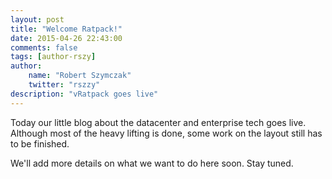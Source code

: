 ```yaml
---
layout: post
title: "Welcome Ratpack!"
date: 2015-04-26 22:43:00
comments: false
tags: [author-rszy]
author:
    name: "Robert Szymczak"
    twitter: "rszzy"
description: "vRatpack goes live"
---
```


Today our little blog about the datacenter and enterprise tech goes live.
Although most of the heavy lifting is done, some work on the layout still has to be finished.

We'll add more details on what we want to do here soon. Stay tuned.
